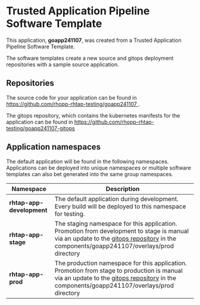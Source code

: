 # Trusted Application Pipeline Software Template

This application, **goapp241107**, was created from a Trusted Application Pipeline Software Template.

The software templates create a new source and gitops deployment repositories with a sample source application. 

## Repositories

The source code for your application can be found in [https://github.com/rhopp-rhtap-testing/goapp241107 ](https://github.com/rhopp-rhtap-testing/goapp241107 ).
 
The gitops repository, which contains the kubernetes manifests for the application can be found in 
[https://github.com/rhopp-rhtap-testing/goapp241107-gitops ](https://github.com/rhopp-rhtap-testing/goapp241107-gitops ) 

## Application namespaces 

The default application will be found in the following namespaces. Applications can be deployed into unique namespaces or multiple software templates can also bet generated into the same group namespaces.  

|  Namespace   |  Description   |  
| -------- | -------- |   
| **rhtap-app-development** | The default application during development. Every build will be deployed to this namespace for testing. | 
| **rhtap-app-stage** | The staging namespace for this application. Promotion from development to stage is manual via an update to the [gitops repository](https://github.com/rhopp-rhtap-testing/goapp241107-gitops ) in the components/goapp241107/overlays/prod directory |  
| **rhtap-app-prod** | The production namespace for this application. Promotion from stage to production is manual via an update to the [gitops repository](https://github.com/rhopp-rhtap-testing/goapp241107-gitops ) in the components/goapp241107/overlays/prod directory | 